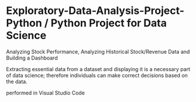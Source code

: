 # Exploratory-Data-Analysis-Project-Python / Python Project for Data Science

Analyzing Stock Performance, Analyzing Historical Stock/Revenue Data and Building a Dashboard

Extracting essential data from a dataset and displaying it is a necessary part of data science; therefore individuals can make correct decisions based on the data.

performed in Visual Studio Code
